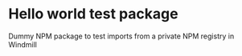 Hello world test package
========================

Dummy NPM package to test imports from a private NPM registry in Windmill
